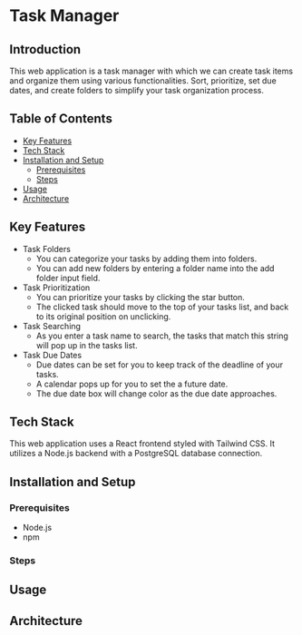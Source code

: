 # Task Manager

## Introduction
This web application is a task manager with which we can create task items and organize them using various functionalities. Sort, prioritize, set due dates, and create folders to simplify your task organization process.

## Table of Contents
- [Key Features](#key-features)
- [Tech Stack](#tech-stack)
- [Installation and Setup](#installation-and-setup)
  - [Prerequisites](#prerequisites)
  - [Steps](#steps)
- [Usage](#usage)
- [Architecture](#architecture)

## Key Features
- Task Folders
  - You can categorize your tasks by adding them into folders.
  - You can add new folders by entering a folder name into the add folder input field.
- Task Prioritization
  - You can prioritize your tasks by clicking the star button.
  - The clicked task should move to the top of your tasks list, and back to its original position on unclicking.
- Task Searching
  - As you enter a task name to search, the tasks that match this string will pop up in the tasks list.
- Task Due Dates
  - Due dates can be set for you to keep track of the deadline of your tasks.
  - A calendar pops up for you to set the a future date.
  - The due date box will change color as the due date approaches.

## Tech Stack
This web application uses a React frontend styled with Tailwind CSS. It utilizes a Node.js backend with a PostgreSQL database connection.

## Installation and Setup
### Prerequisites
- Node.js
- npm 

### Steps

## Usage

## Architecture